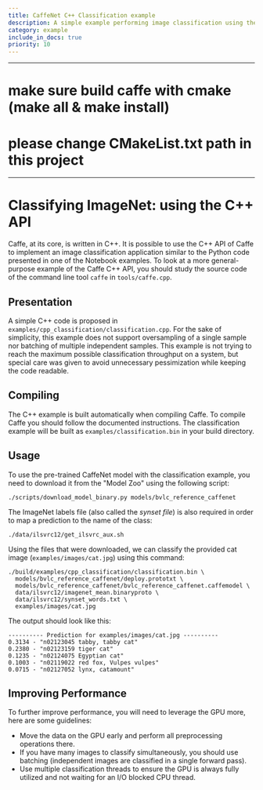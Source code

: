 ```yaml
---
title: CaffeNet C++ Classification example
description: A simple example performing image classification using the low-level C++ API.
category: example
include_in_docs: true
priority: 10
---
```


---
# make sure build caffe with cmake (make all & make install) 
# please change CMakeList.txt path in this project 
---

# Classifying ImageNet: using the C++ API

Caffe, at its core, is written in C++. It is possible to use the C++
API of Caffe to implement an image classification application similar
to the Python code presented in one of the Notebook examples. To look
at a more general-purpose example of the Caffe C++ API, you should
study the source code of the command line tool `caffe` in `tools/caffe.cpp`.

## Presentation

A simple C++ code is proposed in
`examples/cpp_classification/classification.cpp`. For the sake of
simplicity, this example does not support oversampling of a single
sample nor batching of multiple independent samples. This example is
not trying to reach the maximum possible classification throughput on
a system, but special care was given to avoid unnecessary
pessimization while keeping the code readable.

## Compiling

The C++ example is built automatically when compiling Caffe. To
compile Caffe you should follow the documented instructions. The
classification example will be built as `examples/classification.bin`
in your build directory.

## Usage

To use the pre-trained CaffeNet model with the classification example,
you need to download it from the "Model Zoo" using the following
script:
```
./scripts/download_model_binary.py models/bvlc_reference_caffenet
```
The ImageNet labels file (also called the *synset file*) is also
required in order to map a prediction to the name of the class:
```
./data/ilsvrc12/get_ilsvrc_aux.sh
```
Using the files that were downloaded, we can classify the provided cat
image (`examples/images/cat.jpg`) using this command:
```
./build/examples/cpp_classification/classification.bin \
  models/bvlc_reference_caffenet/deploy.prototxt \
  models/bvlc_reference_caffenet/bvlc_reference_caffenet.caffemodel \
  data/ilsvrc12/imagenet_mean.binaryproto \
  data/ilsvrc12/synset_words.txt \
  examples/images/cat.jpg
```
The output should look like this:
```
---------- Prediction for examples/images/cat.jpg ----------
0.3134 - "n02123045 tabby, tabby cat"
0.2380 - "n02123159 tiger cat"
0.1235 - "n02124075 Egyptian cat"
0.1003 - "n02119022 red fox, Vulpes vulpes"
0.0715 - "n02127052 lynx, catamount"
```

## Improving Performance

To further improve performance, you will need to leverage the GPU
more, here are some guidelines:

* Move the data on the GPU early and perform all preprocessing
operations there.
* If you have many images to classify simultaneously, you should use
batching (independent images are classified in a single forward pass).
* Use multiple classification threads to ensure the GPU is always fully
utilized and not waiting for an I/O blocked CPU thread.
